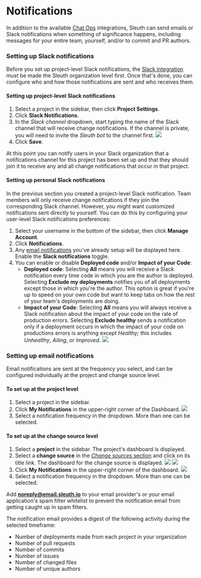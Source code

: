 # Notifications

In addition to the available [Chat Ops](integrations-1/chat-ops/) integrations, Sleuth can send emails or Slack notifications when something of significance happens, including messages for your entire team, yourself, and/or to commit and PR authors. 

### Setting up Slack notifications

Before you set up project-level Slack notifications, the [Slack integration](integrations-1/chat-ops/slack.md#about-the-integration) must be made the Sleuth organization level first. Once that's done, you can configure who and how those notifications are sent and who receives them. 

#### Setting up project-level Slack notifications

1. Select a project in the sidebar, then click **Project Settings**. 
2. Click **Slack Notifications**. 
3. In the _Slack channel_ dropdown, start typing the name of the Slack channel that will receive change notifications. If the channel is private, you will need to invite the _Sleuth bot_ to the channel first.  ![](.gitbook/assets/slack-config-channels.png) 
4. Click **Save**. 

At this point you can notify users in your Slack organization that a notifications channel for this project has been set up and that they should join it to receive any and all change notifications that occur in that project. 

#### Setting up personal Slack notifications 

In the previous section you created a project-level Slack notification. Team members will only receive change notifications if they join the corresponding Slack channel. However, you might want customized notifications sent directly to yourself. You can do this by configuring your user-level Slack notifications preferences: 

1. Select your username in the bottom of the sidebar, then click **Manage Account**. 
2. Click **Notifications**. 
3. Any [email notifications](notifications.md#setting-up-email-notifications) you've already setup will be displayed here. Enable the **Slack notifications** toggle. 
4. You can enable or disable **Deployed code** and/or **Impact of your Code**:
   * **Deployed code**: Selecting **All** means you will receive a Slack notification every time code in which you are the author is deployed.  Selecting **Exclude my deployments** notifies you of all deployments except those in which you're the author. This option is great if you're up to speed on your own code but want to keep tabs on how the rest of your team's deployments are doing. 
   * **Impact of your Code**: Selecting **All** means you will always receive a Slack notification about the impact of your code on the rate of production errors.  Selecting **Exclude healthy** sends a notification only if a deployment occurs in which the impact of your code on productions errors is anything except _Healthy;_ this includes _Unhealthy_, _Ailing_, or _Improved_.   ![](.gitbook/assets/notifications-slack-notifications-setup.png) 

### Setting up email notifications 

Email notifications are sent at the frequency you select, and can be configured individually at the project and change source level. 

#### To set up at the project level

1. Select a project in the sidebar. 
2. Click **My Notifications** in the upper-right corner of the Dashboard.   ![](.gitbook/assets/slack-my-notifications.png) 
3. Select a notification frequency in the dropdown. More than one can be selected.  

#### To set up at the change source level

1. Select a **project** in the sidebar. The project's dashboard is displayed. 
2. Select a **change source** in the [_Change sources_ section](dashboard.md) and click on its title link. The dashboard for the change source is displayed.   ![](.gitbook/assets/change-source.png) ![](.gitbook/assets/screen-shot-2020-06-17-at-4.35.45-pm.png)  
3. Click **My Notifications** in the upper-right corner of the dashboard.   ![](.gitbook/assets/slack-my-notifications.png)
4. Select a notification frequency in the dropdown. More than one can be selected. 

Add **noreply@email.sleuth.io** to your email provider's or your email application's spam filter whitelist to prevent the notification email from getting caught up in spam filters. 

The notification email provides a digest of the following activity during the selected timeframe: 

* Number of deployments made from each project in your organization
* Number of pull requests
* Number of commits
* Number of issues
* Number of changed files
* Number of unique authors 

